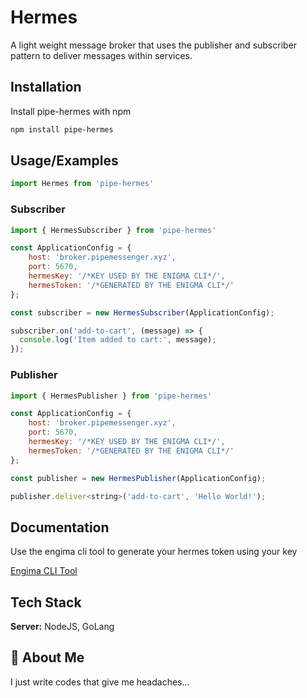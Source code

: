 
# Hermes 

A light weight message broker that uses the publisher and subscriber pattern to deliver messages within services.


## Installation

Install pipe-hermes with npm

```bash
npm install pipe-hermes
```
    
## Usage/Examples

```javascript
import Hermes from 'pipe-hermes'

```

### Subscriber

```javascript
import { HermesSubscriber } from 'pipe-hermes'

const ApplicationConfig = {
    host: 'broker.pipemessenger.xyz',
    port: 5670,
    hermesKey: '/*KEY USED BY THE ENIGMA CLI*/',
    hermesToken: '/*GENERATED BY THE ENIGMA CLI*/'
};

const subscriber = new HermesSubscriber(ApplicationConfig);

subscriber.on('add-to-cart', (message) => {
  console.log('Item added to cart:', message);
});

```

### Publisher

```javascript
import { HermesPublisher } from 'pipe-hermes'

const ApplicationConfig = {
    host: 'broker.pipemessenger.xyz',
    port: 5670,
    hermesKey: '/*KEY USED BY THE ENIGMA CLI*/',
    hermesToken: '/*GENERATED BY THE ENIGMA CLI*/'
};

const publisher = new HermesPublisher(ApplicationConfig);

publisher.deliver<string>('add-to-cart', 'Hello World!');

```
## Documentation

Use the engima cli tool to generate your hermes token using your key

[Engima CLI Tool](https://github.com/pipethedev/enigma)
## Tech Stack

**Server:** NodeJS, GoLang


## 🚀 About Me
I just write codes that give me headaches...

